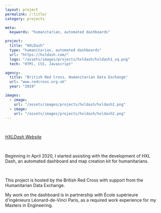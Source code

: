 ```yaml
---
layout: project
permalink: /:title/
category: projects

meta:
  keywords: "humanitarian, automated dashboards"

project:
  title: "HXLDash"
  type: "humanitarian, automated dashboards"
  url: "https://hxldash.com/"
  logo: "/assets/images/projects/hxldash/hxldash1_sq.png"
  tech: "HTMl, CSS, Javascript"

agency:
  title: "British Red Cross, Humanitarian Data Exchange"
  url: "www.redcross.org.uk"
  year: "2019"

images:
  - image:
    url: "/assets/images/projects/hxldash/hxldash1.png"
  - image:
    url: "/assets/images/projects/hxldash/hxldash2.png"
---
```

<br>
<p><i><a href="https://hxldash.com/">HXLDash Website</a></i></p>
<br>
<p>Beginning in April 2020, I started assisting with the development of HXL Dash, an automated dashboard and map creation kit for humanitarians.</p>
<br>
<p>This project is hosted by the British Red Cross with support from the Humanitarian Data Exchange.</p>
<p>My work on the dashboard is in partnership with École supérieure d'ingénieurs Léonard-de-Vinci Paris, as a required work experience for my Masters in Engineering.</p>
